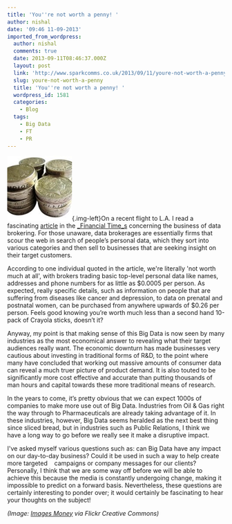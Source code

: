 ```yaml
---
title: 'You''re not worth a penny! '
author: nishal
date: '09:46 11-09-2013'
imported_from_wordpress:
  author: nishal
  comments: true
  date: 2013-09-11T08:46:37.000Z
  layout: post
  link: 'http://www.sparkcomms.co.uk/2013/09/11/youre-not-worth-a-penny/'
  slug: youre-not-worth-a-penny
  title: 'You''re not worth a penny! '
  wordpress_id: 1581
  categories:
    - Blog
  tags:
    - Big Data
    - FT
    - PR
---
```


![Pound coins](Pic5-150x150.jpg){.img-left}On a recent flight to L.A. I read a fascinating [article](http://www.ft.com/cms/s/2/927ca86e-d29b-11e2-88ed-00144feab7de.html#axzz2dFTfk9cr) in the [_Financial Time_s](http://www.ft.com/) concerning the business of data brokering. For those unaware, data brokerages are essentially firms that scour the web in search of people’s personal data, which they sort into various categories and then sell to businesses that are seeking insight on their target customers.

According to one individual quoted in the article, we're literally 'not worth much at all', with brokers trading basic top-level personal data like names, addresses and phone numbers for as little as $0.0005 per person. As expected, really specific details, such as information on people that are suffering from diseases like cancer and depression, to data on prenatal and postnatal women, can be purchased from anywhere upwards of $0.26 per person. Feels good knowing you’re worth much less than a second hand 10-pack of Crayola sticks, doesn’t it?

Anyway, my point is that making sense of this Big Data is now seen by many industries as the most economical answer to revealing what their target audiences really want. The economic downturn has made businesses very cautious about investing in traditional forms of R&D, to the point where many have concluded that working out massive amounts of consumer data can reveal a much truer picture of product demand. It is also touted to be significantly more cost effective and accurate than putting thousands of man hours and capital towards these more traditional means of research.

In the years to come, it’s pretty obvious that we can expect 1000s of companies to make more use out of Big Data. Industries from Oil & Gas right the way through to Pharmaceuticals are already taking advantage of it. In these industries, however, Big Data seems heralded as the next best thing since sliced bread, but in industries such as Public Relations, I think we have a long way to go before we really see it make a disruptive impact.

I've asked myself various questions such as: can Big Data have any impact on our day-to-day business? Could it be used in such a way to help create more targeted    campaigns or company messages for our clients? Personally, I think that we are some way off before we will be able to achieve this because the media is constantly undergoing change, making it impossible to predict on a forward basis. Nevertheless, these questions are certainly interesting to ponder over; it would certainly be fascinating to hear your thoughts on the subject!

_(Image: [Images Money](http://www.flickr.com/photos/59937401@N07/5930116778/) via Flickr Creative Commons)_
